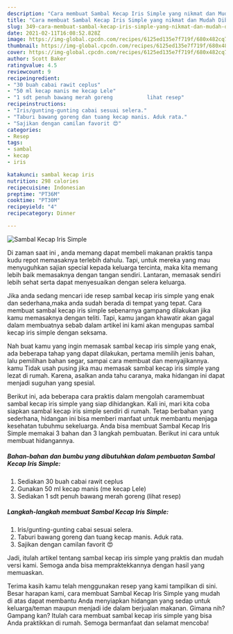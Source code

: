 ```yaml
---
description: "Cara membuat Sambal Kecap Iris Simple yang nikmat dan Mudah Dibuat"
title: "Cara membuat Sambal Kecap Iris Simple yang nikmat dan Mudah Dibuat"
slug: 349-cara-membuat-sambal-kecap-iris-simple-yang-nikmat-dan-mudah-dibuat
date: 2021-02-11T16:08:52.828Z
image: https://img-global.cpcdn.com/recipes/6125ed135e7f719f/680x482cq70/sambal-kecap-iris-simple-foto-resep-utama.jpg
thumbnail: https://img-global.cpcdn.com/recipes/6125ed135e7f719f/680x482cq70/sambal-kecap-iris-simple-foto-resep-utama.jpg
cover: https://img-global.cpcdn.com/recipes/6125ed135e7f719f/680x482cq70/sambal-kecap-iris-simple-foto-resep-utama.jpg
author: Scott Baker
ratingvalue: 4.5
reviewcount: 9
recipeingredient:
- "30 buah cabai rawit ceplus"
- "50 ml kecap manis me kecap Lele"
- "1 sdt penuh bawang merah goreng           lihat resep"
recipeinstructions:
- "Iris/gunting-gunting cabai sesuai selera."
- "Taburi bawang goreng dan tuang kecap manis. Aduk rata."
- "Sajikan dengan camilan favorit 😍"
categories:
- Resep
tags:
- sambal
- kecap
- iris

katakunci: sambal kecap iris 
nutrition: 298 calories
recipecuisine: Indonesian
preptime: "PT36M"
cooktime: "PT30M"
recipeyield: "4"
recipecategory: Dinner

---
```



![Sambal Kecap Iris Simple](https://img-global.cpcdn.com/recipes/6125ed135e7f719f/680x482cq70/sambal-kecap-iris-simple-foto-resep-utama.jpg)

Di zaman  saat ini , anda memang dapat membeli makanan praktis tanpa kudu repot memasaknya terlebih dahulu. Tapi, untuk mereka yang mau menyuguhkan sajian special kepada keluarga tercinta, maka kita memang lebih baik memasaknya dengan tangan sendiri. Lantaran, memasak sendiri lebih sehat serta dapat menyesuaikan dengan selera keluarga.

Jika anda sedang mencari ide resep sambal kecap iris simple yang enak dan sederhana,maka anda sudah berada di tempat yang tepat. Cara membuat sambal kecap iris simple  sebenarnya gampang dilakukan jika kamu memasaknya dengan teliti. Tapi, kamu jangan khawatir akan gagal dalam membuatnya 
sebab dalam artikel ini kami akan mengupas sambal kecap iris simple dengan seksama.  



Nah buat kamu yang ingin memasak sambal kecap iris simple yang enak, ada beberapa tahap yang dapat dilakukan, pertama memilih jenis bahan, lalu pemilihan bahan segar, sampai cara membuat dan menyajikannya. kamu Tidak usah pusing jika mau memasak sambal kecap iris simple yang lezat di rumah. Karena, asalkan anda  tahu caranya, maka hidangan ini dapat menjadi suguhan yang spesial.

Berikut ini, ada beberapa cara praktis  dalam mengolah caramembuat sambal kecap iris simple yang siap dihidangkan. Kali ini, mari kita coba siapkan sambal kecap iris simple sendiri di rumah. Tetap berbahan yang sederhana, hidangan ini bisa memberi manfaat untuk membantu menjaga kesehatan tubuhmu sekeluarga. Anda bisa membuat Sambal Kecap Iris Simple memakai 3 bahan dan 3 langkah pembuatan. Berikut ini cara untuk membuat hidangannya.

<!--inarticleads1-->

##### Bahan-bahan dan bumbu yang dibutuhkan dalam pembuatan Sambal Kecap Iris Simple:

1. Sediakan 30 buah cabai rawit ceplus
1. Gunakan 50 ml kecap manis (me kecap Lele)
1. Sediakan 1 sdt penuh bawang merah goreng           (lihat resep)




<!--inarticleads2-->

##### Langkah-langkah membuat Sambal Kecap Iris Simple:

1. Iris/gunting-gunting cabai sesuai selera.
1. Taburi bawang goreng dan tuang kecap manis. Aduk rata.
1. Sajikan dengan camilan favorit 😍




Jadi, itulah artikel tentang  sambal kecap iris simple  yang praktis dan mudah versi kami. Semoga anda bisa mempraktekkannya dengan hasil yang memuaskan. 

Terima kasih kamu telah menggunakan resep yang kami tampilkan di sini. Besar harapan kami, cara membuat  Sambal Kecap Iris Simple yang mudah di atas dapat membantu Anda menyiapkan hidangan yang sedap untuk keluarga/teman maupun menjadi ide dalam berjualan makanan. Gimana nih? Gampang kan? Itulah cara membuat sambal kecap iris simple yang bisa Anda praktikkan di rumah. Semoga bermanfaat dan selamat mencoba!

